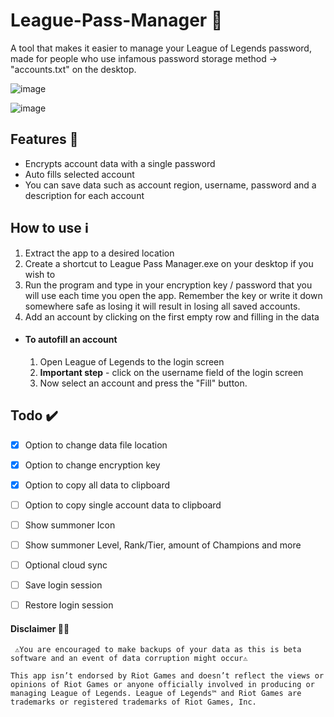 # League-Pass-Manager 🔑
A tool that makes it easier to manage your League of Legends password, made for people who use infamous password storage method -> "accounts.txt" on the desktop.

![image](https://user-images.githubusercontent.com/36396619/119584620-30d0d280-bdc9-11eb-9190-8d6a2d0708e2.png)

![image](https://user-images.githubusercontent.com/36396619/119584928-f3207980-bdc9-11eb-8414-b3ef46b90613.png)


## Features 📃
- Encrypts account data with a single password
- Auto fills selected account
- You can save data such as account region, username, password and a description for each account

## How to use ℹ️
1. Extract the app to a desired location
1. Create a shortcut to League Pass Manager.exe on your desktop if you wish to
1. Run the program and type in your encryption key / password that you will use each time you open the app. Remember the key or write it down somewhere safe as losing it will result in losing all saved accounts.
1. Add an account by clicking on the first empty row and filling in the data
- #### To **autofill** an account
  1. Open League of Legends to the login screen
  1. **Important step** - click on the username field of the login screen
  1. Now select an account and press the "Fill" button.
  
## Todo ✔️
- [x] Option to change data file location
- [x] Option to change encryption key
- [x] Option to copy all data to clipboard
- [ ] Option to copy single account data to clipboard
- [ ] Show summoner Icon
- [ ] Show summoner Level, Rank/Tier, amount of Champions and more
- [ ] Optional cloud sync
- [ ] Save login session
- [ ] Restore login session




#### Disclaimer 📢📢
`` ⚠️You are encouraged to make backups of your data as this is beta software and an event of data corruption might occur⚠️``

``This app isn’t endorsed by Riot Games and doesn’t reflect the views or opinions of Riot Games or anyone officially involved in producing or managing League of Legends. League of Legends™ and Riot Games are trademarks or registered trademarks of Riot Games, Inc.``
